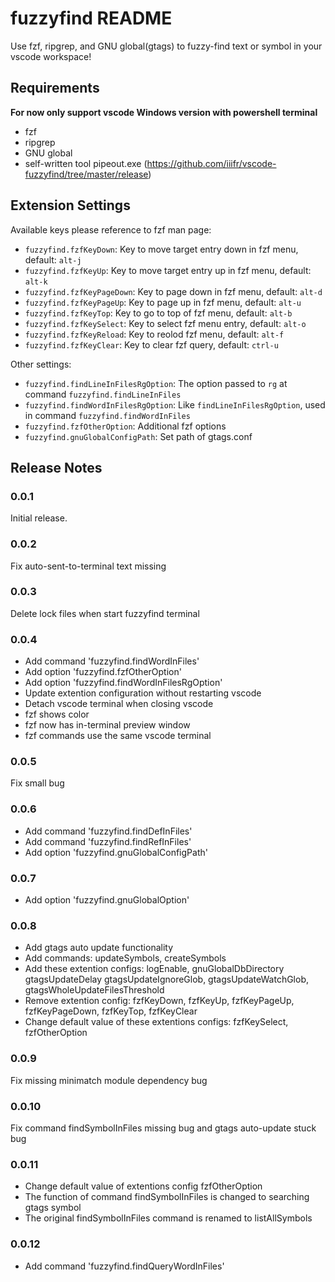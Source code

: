 # fuzzyfind README

Use fzf, ripgrep, and GNU global(gtags) to fuzzy-find text or symbol in your vscode workspace!

## Requirements

**For now only support vscode Windows version with powershell terminal**
* fzf
* ripgrep
* GNU global
* self-written tool pipeout.exe (https://github.com/iiifr/vscode-fuzzyfind/tree/master/release)

## Extension Settings

Available keys please reference to fzf man page:
* `fuzzyfind.fzfKeyDown`: Key to move target entry down in fzf menu, default: `alt-j`
* `fuzzyfind.fzfKeyUp`: Key to move target entry up in fzf menu, default: `alt-k`
* `fuzzyfind.fzfKeyPageDown`: Key to page down in fzf menu, default: `alt-d`
* `fuzzyfind.fzfKeyPageUp`: Key to page up in fzf menu, default: `alt-u`
* `fuzzyfind.fzfKeyTop`: Key to go to top of fzf menu, default: `alt-b`
* `fuzzyfind.fzfKeySelect`: Key to select fzf menu entry, default: `alt-o`
* `fuzzyfind.fzfKeyReload`: Key to reolod fzf menu, default: `alt-f`
* `fuzzyfind.fzfKeyClear`: Key to clear fzf query, default: `ctrl-u`

Other settings:
* `fuzzyfind.findLineInFilesRgOption`: The option passed to `rg` at command `fuzzyfind.findLineInFiles`
* `fuzzyfind.findWordInFilesRgOption`: Like `findLineInFilesRgOption`, used in command `fuzzyfind.findWordInFiles`
* `fuzzyfind.fzfOtherOption`: Additional fzf options
* `fuzzyfind.gnuGlobalConfigPath`: Set path of gtags.conf


## Release Notes

### 0.0.1

Initial release.

### 0.0.2

Fix auto-sent-to-terminal text missing

### 0.0.3

Delete lock files when start fuzzyfind terminal

### 0.0.4

* Add command 'fuzzyfind.findWordInFiles'
* Add option 'fuzzyfind.fzfOtherOption'
* Add option 'fuzzyfind.findWordInFilesRgOption'
* Update extention configuration without restarting vscode
* Detach vscode terminal when closing vscode
* fzf shows color
* fzf now has in-terminal preview window
* fzf commands use the same vscode terminal

### 0.0.5

Fix small bug

### 0.0.6

* Add command 'fuzzyfind.findDefInFiles'
* Add command 'fuzzyfind.findRefInFiles'
* Add option 'fuzzyfind.gnuGlobalConfigPath'

### 0.0.7

* Add option 'fuzzyfind.gnuGlobalOption'

### 0.0.8

* Add gtags auto update functionality
* Add commands: updateSymbols, createSymbols
* Add these extention configs: logEnable, gnuGlobalDbDirectory gtagsUpdateDelay gtagsUpdateIgnoreGlob, gtagsUpdateWatchGlob, gtagsWholeUpdateFilesThreshold
* Remove extention config: fzfKeyDown, fzfKeyUp, fzfKeyPageUp, fzfKeyPageDown, fzfKeyTop, fzfKeyClear
* Change default value of these extentions configs: fzfKeySelect, fzfOtherOption

### 0.0.9

Fix missing minimatch module dependency bug

### 0.0.10

Fix command findSymbolInFiles missing bug and gtags auto-update stuck bug

### 0.0.11

* Change default value of extentions config fzfOtherOption
* The function of command findSymbolInFiles is changed to searching gtags symbol
* The original findSymbolInFiles command is renamed to listAllSymbols

### 0.0.12

* Add command 'fuzzyfind.findQueryWordInFiles'